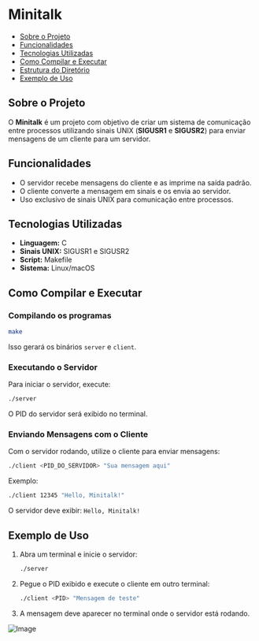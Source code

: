 # Minitalk

- [Sobre o Projeto](#sobre-o-projeto)
- [Funcionalidades](#funcionalidades)
- [Tecnologias Utilizadas](#tecnologias-utilizadas)
- [Como Compilar e Executar](#como-compilar-e-executar)
- [Estrutura do Diretório](#estrutura-do-diretório)
- [Exemplo de Uso](#exemplo-de-uso)

## Sobre o Projeto

O **Minitalk** é um projeto com objetivo de criar um sistema de comunicação entre processos utilizando sinais UNIX (**SIGUSR1** e **SIGUSR2**) para enviar mensagens de um cliente para um servidor.

## Funcionalidades

- O servidor recebe mensagens do cliente e as imprime na saída padrão.
- O cliente converte a mensagem em sinais e os envia ao servidor.
- Uso exclusivo de sinais UNIX para comunicação entre processos.

## Tecnologias Utilizadas

- **Linguagem:** C
- **Sinais UNIX:** SIGUSR1 e SIGUSR2
- **Script:** Makefile
- **Sistema:** Linux/macOS

## Como Compilar e Executar

### Compilando os programas

```sh
make
```

Isso gerará os binários `server` e `client`.

### Executando o Servidor

Para iniciar o servidor, execute:

```sh
./server
```

O PID do servidor será exibido no terminal.

### Enviando Mensagens com o Cliente

Com o servidor rodando, utilize o cliente para enviar mensagens:

```sh
./client <PID_DO_SERVIDOR> "Sua mensagem aqui"
```

Exemplo:

```sh
./client 12345 "Hello, Minitalk!"
```

O servidor deve exibir: `Hello, Minitalk!`

## Exemplo de Uso

1. Abra um terminal e inicie o servidor:
   ```sh
   ./server
   ```
2. Pegue o PID exibido e execute o cliente em outro terminal:
   ```sh
   ./client <PID> "Mensagem de teste"
   ```
3. A mensagem deve aparecer no terminal onde o servidor está rodando.

![Image](https://github.com/user-attachments/assets/4e3c99f5-a0e7-43e7-aa96-12b9f4dd924f)
